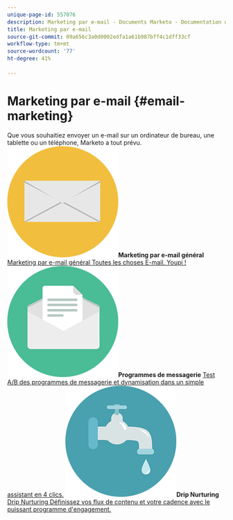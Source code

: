 ```yaml
---
unique-page-id: 557076
description: Marketing par e-mail - Documents Marketo - Documentation du produit
title: Marketing par e-mail
source-git-commit: 09a656c3a0d0002edfa1a61b987bff4c1dff33cf
workflow-type: tm+mt
source-wordcount: '77'
ht-degree: 41%

---
```



# Marketing par e-mail {#email-marketing}

Que vous souhaitiez envoyer un e-mail sur un ordinateur de bureau, une tablette ou un téléphone, Marketo a tout prévu.
**![Marketing par e-mail général](assets/office-27.png)Marketing par e-mail général** [Marketing par e-mail général Toutes les choses E-mail. Youpi !](https://docs.marketo.com/display/DOCS/General)     **![Programmes de messagerie](assets/chat-messages-10.png)Programmes de messagerie** [Test A/B des programmes de messagerie et dynamisation dans un simple assistant en 4 clics.](https://docs.marketo.com/display/DOCS/Email+Programs)     **![Drip Nurturing](assets/ecology-14.png)Drip Nurturing** [Drip Nurturing Définissez vos flux de contenu et votre cadence avec le puissant programme d&#39;engagement.](https://docs.marketo.com/display/DOCS/Drip+Nurturing)

